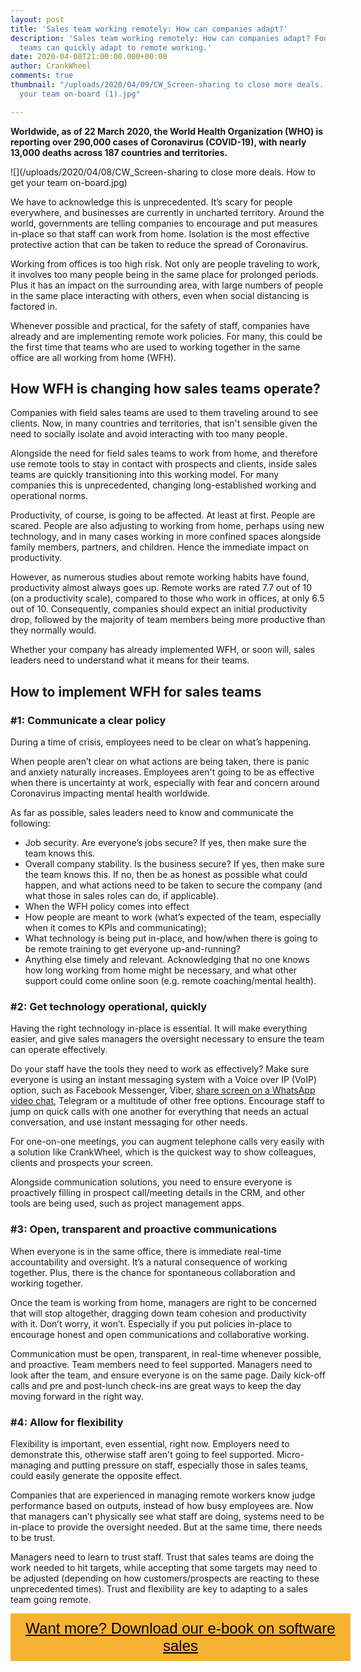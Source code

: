 ```yaml
---
layout: post
title: 'Sales team working remotely: How can companies adapt?'
description: 'Sales team working remotely: How can companies adapt? Four ways sales
  teams can quickly adapt to remote working.'
date: 2020-04-08T21:00:00.000+00:00
author: CrankWheel
comments: true
thumbnail: "/uploads/2020/04/09/CW_Screen-sharing to close more deals. How to get
  your team on-board (1).jpg"

---
```

**Worldwide, as of 22 March 2020, the World Health Organization (WHO) is reporting over 290,000 cases of Coronavirus (COVID-19), with nearly 13,000 deaths across 187 countries and territories.**

![](/uploads/2020/04/08/CW_Screen-sharing to close more deals. How to get your team on-board.jpg)

We have to acknowledge this is unprecedented. It’s scary for people everywhere, and businesses are currently in uncharted territory. Around the world, governments are telling companies to encourage and put measures in-place so that staff can work from home. Isolation is the most effective protective action that can be taken to reduce the spread of Coronavirus.

Working from offices is too high risk. Not only are people traveling to work, it involves too many people being in the same place for prolonged periods. Plus it has an impact on the surrounding area, with large numbers of people in the same place interacting with others, even when social distancing is factored in.

Whenever possible and practical, for the safety of staff, companies have already and are implementing remote work policies. For many, this could be the first time that teams who are used to working together in the same office are all working from home (WFH).

## How WFH is changing how sales teams operate?

Companies with field sales teams are used to them traveling around to see clients. Now, in many countries and territories, that isn't sensible given the need to socially isolate and avoid interacting with too many people.

Alongside the need for field sales teams to work from home, and therefore use remote tools to stay in contact with prospects and clients, inside sales teams are quickly transitioning into this working model. For many companies this is unprecedented, changing long-established working and operational norms.

Productivity, of course, is going to be affected. At least at first. People are scared. People are also adjusting to working from home, perhaps using new technology, and in many cases working in more confined spaces alongside family members, partners, and children. Hence the immediate impact on productivity.

However, as numerous studies about remote working habits have found, productivity almost always goes up. Remote works are rated 7.7 out of 10 (on a productivity scale), compared to those who work in offices, at only 6.5 out of 10. Consequently, companies should expect an initial productivity drop, followed by the majority of team members being more productive than they normally would.

Whether your company has already implemented WFH, or soon will, sales leaders need to understand what it means for their teams.

## How to implement WFH for sales teams

### #1: Communicate a clear policy

During a time of crisis, employees need to be clear on what’s happening.

When people aren’t clear on what actions are being taken, there is panic and anxiety naturally increases. Employees aren't going to be as effective when there is uncertainty at work, especially with fear and concern around Coronavirus impacting mental health worldwide.

As far as possible, sales leaders need to know and communicate the following:

* Job security. Are everyone’s jobs secure? If yes, then make sure the team knows this.
* Overall company stability. Is the business secure? If yes, then make sure the team knows this. If no, then be as honest as possible what could happen, and what actions need to be taken to secure the company (and what those in sales roles can do, if applicable).
* When the WFH policy comes into effect
* How people are meant to work (what’s expected of the team, especially when it comes to KPIs and communicating);
* What technology is being put in-place, and how/when there is going to be remote training to get everyone up-and-running?
* Anything else timely and relevant. Acknowledging that no one knows how long working from home might be necessary, and what other support could come online soon (e.g. remote coaching/mental health).

### #2: Get technology operational, quickly

Having the right technology in-place is essential. It will make everything easier, and give sales managers the oversight necessary to ensure the team can operate effectively.

Do your staff have the tools they need to work as effectively? Make sure everyone is using an instant messaging system with a Voice over IP (VoIP) option, such as Facebook Messenger, Viber, [share screen on a WhatsApp video chat](https://crankwheel.com/how-to-screen-share-with-whatsapp/), Telegram or a multitude of other free options. Encourage staff to jump on quick calls with one another for everything that needs an actual conversation, and use instant messaging for other needs.

For one-on-one meetings, you can augment telephone calls very easily with a solution like CrankWheel, which is the quickest way to show colleagues, clients and prospects your screen.

Alongside communication solutions, you need to ensure everyone is proactively filling in prospect call/meeting details in the CRM, and other tools are being used, such as project management apps.

### #3: Open, transparent and proactive communications

When everyone is in the same office, there is immediate real-time accountability and oversight. It’s a natural consequence of working together. Plus, there is the chance for spontaneous collaboration and working together.

Once the team is working from home, managers are right to be concerned that will stop altogether, dragging down team cohesion and productivity with it. Don’t worry, it won’t. Especially if you put policies in-place to encourage honest and open communications and collaborative working.

Communication must be open, transparent, in real-time whenever possible, and proactive. Team members need to feel supported. Managers need to look after the team, and ensure everyone is on the same page. Daily kick-off calls and pre and post-lunch check-ins are great ways to keep the day moving forward in the right way.

### #4: Allow for flexibility

Flexibility is important, even essential, right now. Employers need to demonstrate this, otherwise staff aren't going to feel supported. Micro-managing and putting pressure on staff, especially those in sales teams, could easily generate the opposite effect.

Companies that are experienced in managing remote workers know judge performance based on outputs, instead of how busy employees are. Now that managers can’t physically see what staff are doing, systems need to be in-place to provide the oversight needed. But at the same time, there needs to be trust.

Managers need to learn to trust staff. Trust that sales teams are doing the work needed to hit targets, while accepting that some targets may need to be adjusted (depending on how customers/prospects are reacting to these unprecedented times). Trust and flexibility are key to adapting to a sales team going remote.

<style> .btn-signup { padding-top: 11px !important; border-radius: 0px !important; background-color: #f6b333; text-align: center; padding: 10px 20px !important; border: 0px !important; width: 100%; margin-bottom: 20px; } .btn-signup a { color: black !important; font-family: 'Titillium Web', sans-serif; font-size: 24px !important; font-weight: normal !important; } </style>

<div class="btn-signup"><a style="cursor: pointer;" href="/sign-up-to-download">Want more? Download our e-book on software sales</a></div>